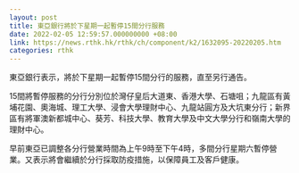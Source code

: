 ```yaml
---
layout: post
title: 東亞銀行將於下星期一起暫停15間分行服務
date: 2022-02-05 12:59:57.000000000 +08:00
link: https://news.rthk.hk/rthk/ch/component/k2/1632095-20220205.htm
categories: rthk
---
```


東亞銀行表示，將於下星期一起暫停15間分行的服務，直至另行通告。

15間將暫停服務的分行分別位於灣仔皇后大道東、香港大學、石塘咀；九龍區有黃埔花園、奧海城、理工大學、浸會大學理財中心、九龍站圓方及大坑東分行；新界區有將軍澳新都城中心、葵芳、科技大學、教育大學及中文大學分行和嶺南大學的理財中心。

早前東亞已調整各分行營業時間為上午9時至下午4時，多間分行星期六暫停營業。又表示將會繼續於分行採取防疫措施，以保障員工及客戶健康。
